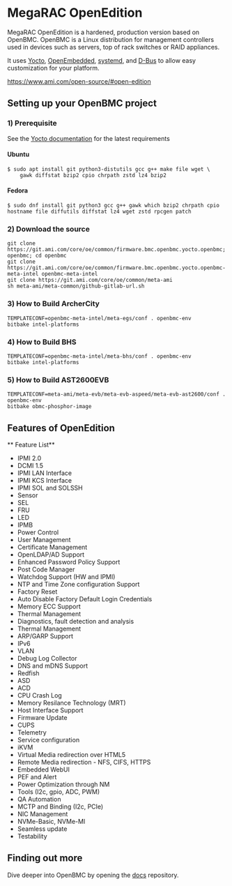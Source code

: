 # MegaRAC OpenEdition


MegaRAC OpenEdition is a hardened, production version based on OpenBMC. OpenBMC is a Linux distribution for management controllers used in devices such
as servers, top of rack switches or RAID appliances. 

It uses
[Yocto](https://www.yoctoproject.org/),
[OpenEmbedded](https://www.openembedded.org/wiki/Main_Page),
[systemd](https://www.freedesktop.org/wiki/Software/systemd/), and
[D-Bus](https://www.freedesktop.org/wiki/Software/dbus/) to allow easy
customization for your platform.

https://www.ami.com/open-source/#open-edition

## Setting up your OpenBMC project

### 1) Prerequisite

See the [Yocto documentation](https://docs.yoctoproject.org/ref-manual/system-requirements.html#required-packages-for-the-build-host)
for the latest requirements

#### Ubuntu
```
$ sudo apt install git python3-distutils gcc g++ make file wget \
    gawk diffstat bzip2 cpio chrpath zstd lz4 bzip2
```

#### Fedora
```
$ sudo dnf install git python3 gcc g++ gawk which bzip2 chrpath cpio
hostname file diffutils diffstat lz4 wget zstd rpcgen patch
```

### 2) Download the source
```
git clone https://git.ami.com/core/oe/common/firmware.bmc.openbmc.yocto.openbmc; openbmc; cd openbmc
git clone https://git.ami.com/core/oe/common/firmware.bmc.openbmc.yocto.openbmc-meta-intel openbmc-meta-intel
git clone https://git.ami.com/core/oe/common/meta-ami
sh meta-ami/meta-common/github-gitlab-url.sh
```

### 3) How to Build ArcherCity
```
TEMPLATECONF=openbmc-meta-intel/meta-egs/conf . openbmc-env
bitbake intel-platforms
```

### 4) How to Build BHS
```
TEMPLATECONF=openbmc-meta-intel/meta-bhs/conf . openbmc-env
bitbake intel-platforms
```

### 5) How to Build AST2600EVB
```
TEMPLATECONF=meta-ami/meta-evb/meta-evb-aspeed/meta-evb-ast2600/conf . openbmc-env
bitbake obmc-phosphor-image
```

## Features of OpenEdition

** Feature List**
* IPMI 2.0
* DCMI 1.5
* IPMI LAN Interface
* IPMI KCS Interface
* IPMI SOL and SOLSSH
* Sensor
* SEL
* FRU 
* LED
* IPMB
* Power Control
* User Management
* Certificate Management
* OpenLDAP/AD Support
* Enhanced Password Policy Support
* Post Code Manager
* Watchdog Support (HW and IPMI)
* NTP and Time Zone configuration Support
* Factory Reset
* Auto Disable Factory Default Login Credentials
* Memory ECC Support
* Thermal Management
* Diagnostics, fault detection and analysis 
* Thermal Management
* ARP/GARP Support
* IPv6
* VLAN
* Debug Log Collector
* DNS and mDNS Support
* Redfish
* ASD
* ACD
* CPU Crash Log
* Memory Resilance Technology (MRT)
* Host Interface Support
* Firmware Update
* CUPS
* Telemetry
* Service configuration
* iKVM
* Virtual Media redirection over HTML5
* Remote Media redirection - NFS, CIFS, HTTPS
* Embedded WebUI
* PEF and Alert
* Power Optimization through NM
* Tools (I2c, gpio, ADC, PWM)
* QA Automation
* MCTP and Binding (I2c, PCIe)
* NIC Management
* NVMe-Basic, NVMe-MI
* Seamless update
* Testability

## Finding out more

Dive deeper into OpenBMC by opening the
[docs](https://github.com/openbmc/docs) repository.

